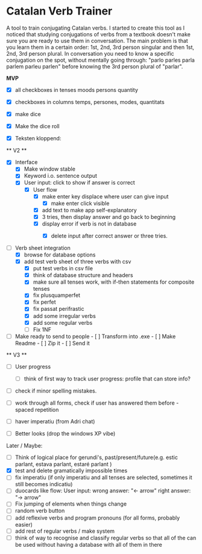 # Catalan Verb Trainer
A tool to train conjugating Catalan verbs.
I started to create this tool as I noticed that studying conjugations of verbs from a textbook doesn't make sure you are ready to use them in conversation.
The main problem is that you learn them in a certain order: 1st, 2nd, 3rd person singular and then 1st, 2nd, 3rd person plural.
In conversation you need to know a specific conjugation on the spot, without mentally going through: "parlo parles parla parlem parleu parlen" before knowing the 3rd person plural of "parlar".


**MVP**
- [x] all checkboxes in
	tenses
	moods
	persons
	quantity
	
 - [x] checkboxes in columns
	 temps, persones, modes, quantitats
 - [x] make dice

 - [x]  Make the dice roll

 - [x] Teksten kloppend: 

** V2 **
- [x] Interface
	- [x] 	Make window stable
	- [x] 	Keyword i.o. sentence output
 	- [x] 	User input: click to show if answer is correct
        - [x]   User flow
        	- [x] make enter key displace where user can give input
                - [x] make enter click visible
        	- [x] add text to make app self-explanatory
     		- [x] 3 tries, then display answer and go back to beginning
         	- [x] display error if verb is not in database
                - [x] delete input after correct answer or three tries.


- [ ] Verb sheet integration
	- [x] browse for database options
 	- [x] add test verb sheet of three verbs with csv
        - [x] put test verbs in csv file
        - [x] think of database structure and headers
        - [x] make sure all tenses work, with if-then statements for composite tenses
        - [x] fix plusquamperfet
        - [x] fix perfet
        - [x] fix passat perifrastic
        - [x] add some irregular verbs
        - [x] add some regular verbs
        - [ ] Fix 1NF

- [ ] Make ready to send to people
        - [ ] Transform into .exe
        - [ ] Make Readme
        - [ ] Zip it
        - [ ] Send it

** V3 **
- [ ] User progress
	- [ ] think of first way to track user progress: profile that can store info?
 - [ ] check if minor spelling mistakes.
 - [ ] work through all forms, check if user has answered them before - spaced repetition
 - [ ] haver imperatiu (from Adri chat)

 - [ ] Better looks (drop the windows XP vibe)



Later / Maybe:
- [ ] Think of logical place for gerundi's, past/present/future(e.g. estic parlant, estava parlant, estaré parlant )
- [x] test and delete gramatically impossible times
- [ ] fix imperatiu (if only imperatiu and all tenses are selected, sometimes it still becomes indicatiu)
- [ ] duocards like flow: User input: wrong answer: "<- arrow" right answer: "-> arrow"
- [ ] Fix jumping of elements when things change
- [ ] random verb button
- [ ] add reflexive verbs and program pronouns (for all forms, probably easier)
- [ ] add rest of regular verbs / make system
- [ ] think of way to recognise and classify regular verbs so that all of the can be used without having a database with all of them in there
